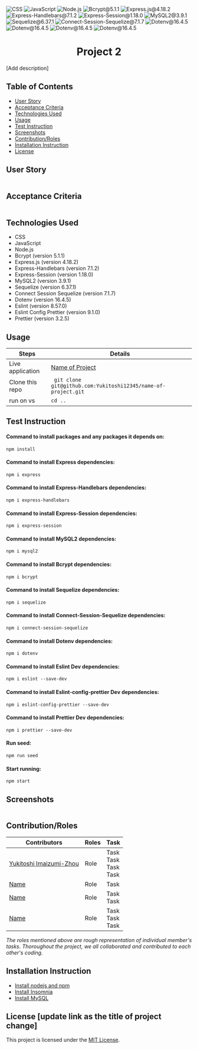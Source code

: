 ![CSS](https://img.shields.io/badge/CSS-red) ![JavaScript](https://img.shields.io/badge/JavaScript-orange) ![Node.js](https://img.shields.io/badge/Node.js-blue) ![Bcrypt@5.1.1](https://img.shields.io/badge/Bcrypt@5.1.1-gold) ![Express.js@4.18.2](https://img.shields.io/badge/Express.js@4.18.2-purple) ![Express-Handlebars@7.1.2](https://img.shields.io/badge/Express_Handlebars@7.1.2-hotpink) ![Express-Session@1.18.0](https://img.shields.io/badge/Express_Session@1.18.0-sandybrown) ![MySQL2@3.9.1](https://img.shields.io/badge/MySQL2@3.9.1-lightgreen) ![Sequelize@6.37.1](https://img.shields.io/badge/Sequelize@6.37.1-lightblue) ![Connect-Session-Sequelize@7.1.7](https://img.shields.io/badge/Connect_Session_Sequelize@7.1.7-lavender) ![Dotenv@16.4.5](https://img.shields.io/badge/Dotenv@16.4.5-grey) ![Dotenv@16.4.5](https://img.shields.io/badge/Dotenv@16.4.5-grey) ![Dotenv@16.4.5](https://img.shields.io/badge/Dotenv@16.4.5-grey) ![Dotenv@16.4.5](https://img.shields.io/badge/Dotenv@16.4.5-grey)

<h1 align ="center">Project 2</h1>

[Add description]

## Table of Contents

- [User Story](#user-story)
- [Acceptance Criteria](#acceptance-criteria)
- [Technologies Used](#technologies-used)
- [Usage](#usage)
- [Test Instruction](#test-instruction)
- [Screenshots](#screenshots)
- [Contribution/Roles](#contributionroles)
- [Installation Instruction](#installation-instruction)
- [License](#license)

## User Story

```md

```

## Acceptance Criteria

```md

```

## Technologies Used

- CSS
- JavaScript
- Node.js
- Bcrypt (version 5.1.1)
- Express.js (version 4.18.2)
- Express-Handlebars (version 7.1.2)
- Express-Session (version 1.18.0)
- MySQL2 (version 3.9.1)
- Sequelize (version 6.37.1)
- Connect Session Sequelize (version 7.1.7)
- Dotenv (version 16.4.5)
- Eslint (version 8.57.0)
- Eslint Config Prettier (version 9.1.0)
- Prettier (version 3.2.5)

## Usage

| Steps            | Details                                                        |
| ---------------- | -------------------------------------------------------------- |
| Live application | [Name of Project](https://yukitoshi12345.github.io/Project-2/) |
| Clone this repo  | ` git clone git@github.com:Yukitoshi12345/name-of-project.git` |
| run on vs        | `cd ..`                                                        |

## Test Instruction

#### Command to install packages and any packages it depends on:

`npm install`

#### Command to install Express dependencies:

`npm i express`

#### Command to install Express-Handlebars dependencies:

`npm i express-handlebars`

#### Command to install Express-Session dependencies:

`npm i express-session`

#### Command to install MySQL2 dependencies:

`npm i mysql2`

#### Command to install Bcrypt dependencies:

`npm i bcrypt`

#### Command to install Sequelize dependencies:

`npm i sequelize`

#### Command to install Connect-Session-Sequelize dependencies:

`npm i connect-session-sequelize`

#### Command to install Dotenv dependencies:

`npm i dotenv`

#### Command to install Eslint Dev dependencies:

`npm i eslint --save-dev`

#### Command to install Eslint-config-prettier Dev dependencies:

`npm i eslint-config-prettier --save-dev`

#### Command to install Prettier Dev dependencies:

`npm i prettier --save-dev`

#### Run seed:

`npm run seed`

#### Start running:

`npm start`

## Screenshots

![]()

## Contribution/Roles

| Contributors                                                 | Roles | Task                           |
| ------------------------------------------------------------ | ----- | ------------------------------ |
| [Yukitoshi Imaizumi-Zhou](https://github.com/yukitoshi12345) | Role  | Task<br> Task<br> Task<br>Task |
| [Name](https://github.com/name)                              | Role  | Task                           |
| [Name](https://github.com/name)                              | Role  | Task<br> Task                  |
| [Name](https://github.com/Task)                              | Role  | Task <br> Task <br> Task       |

_The roles mentioned above are rough representation of individual member's tasks. Thoroughout the project, we all collaborated and contributed to each other's coding._

## Installation Instruction

- [Install nodejs and npm](https://nodejs.org/en/download)
- [Install Insomnia](https://insomnia.rest/download)
- [Install MySQL](https://dev.mysql.com/downloads/mysql/)

## License [update link as the title of project change]

This project is licensed under the [MIT License](https://github.com/Yukitoshi12345/Project-2/blob/main/LICENSE).
